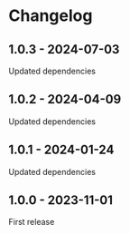 # Changelog

## 1.0.3 - 2024-07-03

Updated dependencies

## 1.0.2 - 2024-04-09

Updated dependencies

## 1.0.1 - 2024-01-24

Updated dependencies

## 1.0.0 - 2023-11-01

First release